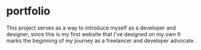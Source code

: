 # portfolio
This project serves as a way to introduce myself as a developer and designer, since this is my first website that I've designed on my own It marks the beginning of my journey as a freelancer and developer advocate.

